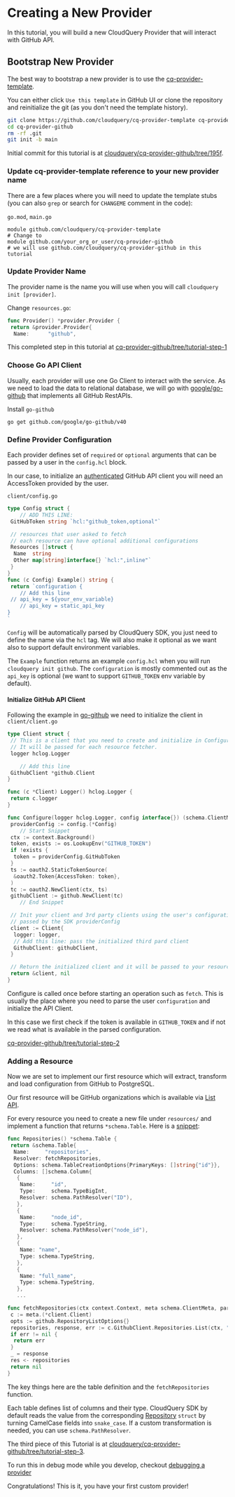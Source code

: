 # Creating a New Provider

In this tutorial, you will build a new CloudQuery Provider that will interact with GitHub API.

## Bootstrap New Provider

The best way to bootstrap a new provider is to use the [cq-provider-template](https://github.com/cloudquery/cq-provider-template).

You can either click `Use this template` in GitHub UI or clone the repository and reinitialize the git (as you don't need the template history).

```bash
git clone https://github.com/cloudquery/cq-provider-template cq-provider-github
cd cq-provider-github
rm -rf .git
git init -b main
```

Initial commit for this tutorial is at [cloudquery/cq-provider-github/tree/195f](https://github.com/cloudquery/cq-provider-github/tree/195f13b1d0a4ce7aa6b9b382feeef76c84b1d162).

### Update cq-provider-template reference to your new provider name

There are a few places where you will need to update the template stubs (you can also `grep` or search for `CHANGEME` comment in the code):

`go.mod`, `main.go`

```
module github.com/cloudquery/cq-provider-template
# Change to 
module github.com/your_org_or_user/cq-provider-github
# we will use github.com/cloudquery/cq-provider-github in this tutorial
```

### Update Provider Name

The provider name is the name you will use when you will call `cloudquery init [provider]`.

Change `resources.go`:

```go
func Provider() *provider.Provider {
 return &provider.Provider{
  Name:      "github",
```

This completed step in this tutorial at [cq-provider-github/tree/tutorial-step-1](https://github.com/cloudquery/cq-provider-github/tree/tutorial-step-1)

### Choose Go API Client

Usually, each provider will use one Go Client to interact with the service. As we need to load the data to relational database, we will go with [google/go-github](https://github.com/google/go-github) that implements all GitHub RestAPIs.

Install `go-github`

```
go get github.com/google/go-github/v40
```

### Define Provider Configuration

Each provider defines set of `required` or `optional` arguments that can be passed by a user in the `config.hcl` block.

In our case, to initialize an [authenticated](https://github.com/google/go-github#authentication) GitHub API client you will need an AccessToken provided by the user.

`client/config.go`

```go
type Config struct {
    // ADD THIS LINE:
 GitHubToken string `hcl:"github_token,optional"`

 // resources that user asked to fetch
 // each resource can have optional additional configurations
 Resources []struct {
  Name  string
  Other map[string]interface{} `hcl:",inline"`
 }
}
func (c Config) Example() string {
 return `configuration {
    // Add this line    
 // api_key = ${your_env_variable}
    // api_key = static_api_key
}
`
```

`Config` will be automatically parsed by CloudQuery SDK, you just need to define the name via the `hcl` tag. We will also make it optional as we want also to support default environment variables.

The `Example` function returns an example `config.hcl` when you will run `cloudquery init github`. The `configuration` is mostly commented out as the `api_key` is optional (we want to support `GITHUB_TOKEN` env variable by default).

#### Initialize GitHub API Client

Following the example in [go-github](https://github.com/google/go-github#authentication) we need to initialize the client in `client/client.go`

```go
type Client struct {
 // This is a client that you need to create and initialize in Configure
 // It will be passed for each resource fetcher.
 logger hclog.Logger

    // Add this line
 GithubClient *github.Client
}

func (c *Client) Logger() hclog.Logger {
 return c.logger
}

func Configure(logger hclog.Logger, config interface{}) (schema.ClientMeta, error) {
 providerConfig := config.(*Config)
    // Start Snippet
 ctx := context.Background()
 token, exists := os.LookupEnv("GITHUB_TOKEN")
 if !exists {
  token = providerConfig.GitHubToken
 }
 ts := oauth2.StaticTokenSource(
  &oauth2.Token{AccessToken: token},
 )
 tc := oauth2.NewClient(ctx, ts)
 githubClient := github.NewClient(tc)
    // End Snippet

 // Init your client and 3rd party clients using the user's configuration
 // passed by the SDK providerConfig
 client := Client{
  logger: logger,
  // Add this line: pass the initialized third pard client
  GithubClient: githubClient,
 }

 // Return the initialized client and it will be passed to your resources
 return &client, nil
}
```

Configure is called once before starting an operation such as `fetch`. This is usually the place where you need to parse the user `configuration` and initialize the API Client.

In this case we first check if the token is available in `GITHUB_TOKEN` and if not we read what is available in the parsed configuration.

[cq-provider-github/tree/tutorial-step-2](https://github.com/cloudquery/cq-provider-github/tree/tutorial-step-2)

### Adding a Resource

Now we are set to implement our first resource which will extract, transform and load configuration from GitHub to PostgreSQL.

Our first resource will be GitHub organizations which is available via [List API](https://pkg.go.dev/github.com/google/go-github/v41/github#RepositoriesService.List).

For every resource you need to create a new file under `resources/` and implement a function that returns `*schema.Table`. Here is a [snippet](https://github.com/cloudquery/cq-provider-github/tree/tutorial-step-3):

```go
func Repositories() *schema.Table {
 return &schema.Table{
  Name:     "repositories",
  Resolver: fetchRepositories,
  Options: schema.TableCreationOptions{PrimaryKeys: []string{"id"}},
  Columns: []schema.Column{
   {
    Name:     "id",
    Type:     schema.TypeBigInt,
    Resolver: schema.PathResolver("ID"),
   },
   {
    Name:     "node_id",
    Type:     schema.TypeString,
    Resolver: schema.PathResolver("node_id"),
   },
   {
    Name: "name",
    Type: schema.TypeString,
   },
   {
    Name: "full_name",
    Type: schema.TypeString,
   },
   ...

func fetchRepositories(ctx context.Context, meta schema.ClientMeta, parent *schema.Resource, res chan interface{}) error {
 c := meta.(*client.Client)
 opts := github.RepositoryListOptions{}
 repositories, response, err := c.GithubClient.Repositories.List(ctx, "cloudquery", &opts)
 if err != nil {
  return err
 }
 _ = response
 res <- repositories
 return nil
}
```

The key things here are the table definition and the `fetchRepositories` function.

Each table defines list of columns and their type. CloudQuery SDK by default reads the value from the corresponding [Repository](https://pkg.go.dev/github.com/google/go-github/v41/github#Repository) `struct` by turning CamelCase fields into `snake_case`. If a custom transformation is needed, you can use `schema.PathResolver`.

The third piece of this Tutorial is at [cloudquery/cq-provider-github/tree/tutorial-step-3](https://github.com/cloudquery/cq-provider-github/tree/tutorial-step-3).

To run this in debug mode while you develop, checkout [debugging a provider](https://docs.cloudquery.io/docs/developers/debugging)

Congratulations! This is it, you have your first custom provider!
